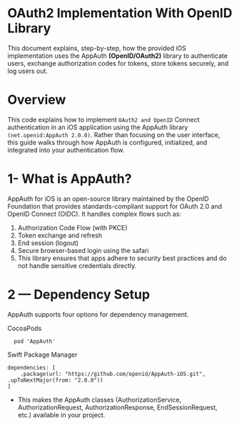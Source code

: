 # OAuth2 Implementation With OpenID Library

This document explains, step-by-step, how the provided iOS implementation uses the AppAuth **(OpenID/OAuth2)** library to authenticate users, exchange authorization codes for tokens, store tokens securely, and log users out.

# Overview

This code explains how to implement `OAuth2 and OpenID` Connect authentication in an iOS application using the AppAuth library `(net.openid:AppAuth 2.0.0)`. Rather than focusing on the user interface, this guide walks through how AppAuth is configured, initialized, and integrated into your authentication flow.

# 1- What is AppAuth?
 
AppAuth for iOS is an open-source library maintained by the OpenID Foundation that provides standards-compliant support for OAuth 2.0 and OpenID Connect (OIDC). It handles complex flows such as:

1. Authorization Code Flow (with PKCE)
2. Token exchange and refresh
3. End session (logout)
4. Secure browser-based login using the safari
5. This library ensures that apps adhere to security best practices and do not handle sensitive credentials directly.

# 2 — Dependency Setup

AppAuth supports four options for dependency management.

CocoaPods

```
  pod 'AppAuth'

```
Swift Package Manager

```
dependencies: [
    .package(url: "https://github.com/openid/AppAuth-iOS.git", .upToNextMajor(from: "2.0.0"))
]

```

- This makes the AppAuth classes (AuthorizationService, AuthorizationRequest, AuthorizationResponse, EndSessionRequest, etc.) available in your project.

